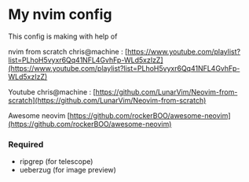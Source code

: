 # My nvim config

This config is making with help of 

nvim from scratch chris@machine : [https://www.youtube.com/playlist?list=PLhoH5vyxr6Qq41NFL4GvhFp-WLd5xzIzZ](https://www.youtube.com/playlist?list=PLhoH5vyxr6Qq41NFL4GvhFp-WLd5xzIzZ)

Youtube chris@machine : [https://github.com/LunarVim/Neovim-from-scratch](https://github.com/LunarVim/Neovim-from-scratch)

Awesome neovim [https://github.com/rockerBOO/awesome-neovim](https://github.com/rockerBOO/awesome-neovim)

### Required
 - ripgrep (for telescope)
 - ueberzug (for image preview)
